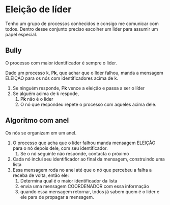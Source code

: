 # Eleição de líder

Tenho um grupo de processos conhecidos e consigo me comunicar com todos. Dentro desse conjunto preciso escolher um lider para assumir um papel especial.

## Bully

O processo com maior identificador é sempre o lider.

Dado um processo k, P**k**, que achar que o líder falhou, manda a mensagem ELEIÇÃO para os nós com identificadores acima de k.

1. Se ninguém responde, P**k** vence a eleição e passa a ser o líder
2. Se alguém acima de k respode,
   1. P**k** não é o lider
   2. O nó que respondeu repete o processo com aqueles acima dele.

## Algoritmo com anel

Os nós se organizam em um anel.

1. O processo que acha que o líder falhou manda mensagem ELEIÇÃO para o nó depois dele, com seu identificador.
   1. Se o nó seguinte não responde, contacta o próximo
2. Cada nó inclui seu identificador ao final da mensagem, construindo uma lista
3. Essa mensagem roda no anel até que o nó que percebeu a falha a receba de volta, então ele:
   1. Determina qual é o maior identificador da lista
   2. envia uma mensagem COORDENADOR com essa informação
   3. quando essa mensagem retornar, todos já sabem quem é o lider e ele para de propagar a mensagem.